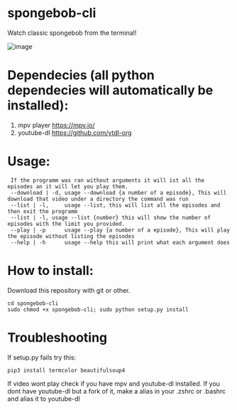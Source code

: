# spongebob-cli
Watch classic spongebob from the terminal!

![image](https://user-images.githubusercontent.com/81049050/150638868-18f6f51b-71e8-4d63-aa4c-2ebc2ec9c322.png)

# Dependecies (all python dependecies will automatically be installed):
1.  mpv player https://mpv.io/
2.  youtube-dl https://github.com/ytdl-org

# Usage:
```
 If the programm was ran without arguments it will ist all the episodes an it will let you play them.
 --download | -d, usage --download {a number of a episode}, This will download that video under a directory the command was run
 --list | -l,     usage --list, this will list all the episodes and then exit the programm
 --list | -l, usage --list {number} this will show the number of episodes with the limit you provided.
 --play | -p      usage --play {a number of a episode}, This will play the episode without listing the episodes
 --help | -h      usage --help this will print what each argument does
```
# How to install:
Download this repository with git or other.
```
cd spongebob-cli
sudo chmod +x spongebob-cli; sudo python setup.py install
```
# Troubleshooting

If setup.py fails try this:
```
pip3 install termcolor beautifulsoup4
```
If video wont play check if you have mpv and youtube-dl installed.
If you dont have youtube-dl but a fork of it, make a alias in your .zshrc or .bashrc and alias it to youtube-dl
